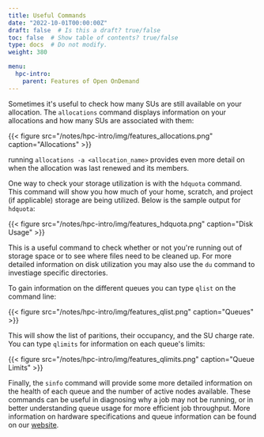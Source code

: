 ```yaml
---
title: Useful Commands
date: "2022-10-01T00:00:00Z"
draft: false  # Is this a draft? true/false
toc: false  # Show table of contents? true/false
type: docs  # Do not modify.
weight: 380

menu:
  hpc-intro:
    parent: Features of Open OnDemand
---
```


Sometimes it's useful to check how many SUs are still available on your allocation. The ```allocations``` command displays information on your allocations and how many SUs are associated with them:

{{< figure src="/notes/hpc-intro/img/features_allocations.png" caption="Allocations" >}}

running ```allocations -a <allocation_name>``` provides even more detail on when the allocation was last renewed and its members.



One way to check your storage utilization is with the ```hdquota``` command. This command will show you how much of your home, scratch, and project (if applicable) storage are being utilized. Below is the sample output for ```hdquota```:

{{< figure src="/notes/hpc-intro/img/features_hdquota.png" caption="Disk Usage" >}}

This is a useful command to check whether or not you're running out of storage space or to see where files need to be cleaned up. For more detailed information on disk utilization you may also use the ```du``` command to investiage specific directories.


To gain information on the different queues you can type ```qlist``` on the command line:

{{< figure src="/notes/hpc-intro/img/features_qlist.png" caption="Queues" >}}

This will show the list of paritions, their occupancy, and the SU charge rate. You can type ```qlimits``` for information on each queue's limits:

{{< figure src="/notes/hpc-intro/img/features_qlimits.png" caption="Queue Limits" >}}

Finally, the ```sinfo``` command will provide some more detailed information on the health of each queue and the number of active nodes available. These commands can be useful in diagnosing why a job may not be running, or in better understanding queue usage for more efficient job throughput. More information on hardware specifications and queue information can be found on our [website](https://www.rc.virginia.edu/userinfo/rivanna/overview/#system-details).


